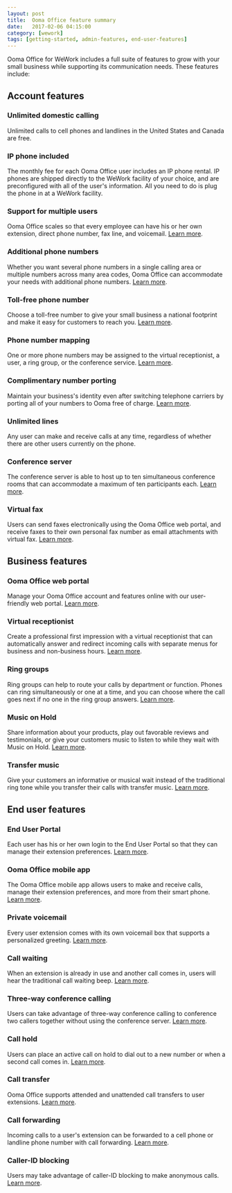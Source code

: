 ```yaml
---
layout: post
title:  Ooma Office feature summary
date:   2017-02-06 04:15:00
category: [wework]
tags: [getting-started, admin-features, end-user-features]
---
```


Ooma Office for WeWork includes a full suite of features to grow with your small business while supporting its communication needs. These features include: 

## Account features

### Unlimited domestic calling

Unlimited calls to cell phones and landlines in the United States and Canada are free.

### IP phone included

The monthly fee for each Ooma Office user includes an IP phone rental. IP phones are shipped directly to the WeWork facility of your choice, and are preconfigured with all of the user's information. All you need to do is plug the phone in at a WeWork facility.

### Support for multiple users

Ooma Office scales so that every employee can have his or her own extension, direct phone number, fax line, and voicemail. [Learn more](/us/en/setting-up-extensions).

### Additional phone numbers

Whether you want several phone numbers in a single calling area or multiple numbers across many area codes, Ooma Office can accommodate your needs with additional phone numbers. [Learn more](/us/en/adding-additional-phone-numbers).

### Toll-free phone number

Choose a toll-free number to give your small business a national footprint and make it easy for customers to reach you. [Learn more](/us/en/adding-a-toll-free-number).

### Phone number mapping

One or more phone numbers may be assigned to the virtual receptionist, a user, a ring group, or the conference service. [Learn more](/us/en/mapping-phone-numbers).

### Complimentary number porting

Maintain your business's identity even after switching telephone carriers by porting all of your numbers to Ooma free of charge. [Learn more](/us/en/porting-in-your-phone-numbers).

### Unlimited lines

Any user can make and receive calls at any time, regardless of whether there are other users currently on the phone. 

### Conference server

The conference server is able to host up to ten simultaneous conference rooms that can accommodate a maximum of ten participants each. [Learn more](/us/en/conference-server).

### Virtual fax

Users can send faxes electronically using the Ooma Office web portal, and receive faxes to their own personal fax number as email attachments with virtual fax. [Learn more](/us/en/virtual-fax). 

## Business features

### Ooma Office web portal

Manage your Ooma Office account and features online with our user-friendly web portal. [Learn more](/us/en/ooma-office-web-portal-admin-guide).

### Virtual receptionist

Create a professional first impression with a virtual receptionist that can automatically answer and redirect incoming calls with separate menus for business and non-business hours. [Learn more](/us/en/virtual-receptionist).

### Ring groups

Ring groups can help to route your calls by department or function. Phones can ring simultaneously or one at a time, and you can choose where the call goes next if no one in the ring group answers. [Learn more](/us/en/ring-groups).

### Music on Hold

Share information about your products, play out favorable reviews and testimonials, or give your customers music to listen to while they wait with Music on Hold. [Learn more](/us/en/music-on-hold).

### Transfer music

Give your customers an informative or musical wait instead of the traditional ring tone while you transfer their calls with transfer music. [Learn more](/us/en/transfer-music).

## End user features

### End User Portal

Each user has his or her own login to the End User Portal so that they can manage their extension preferences. [Learn more](/us/en/ooma-end-user-portal).

### Ooma Office mobile app

The Ooma Office mobile app allows users to make and receive calls, manage their extension preferences, and more from their smart phone. [Learn more](/us/en/ooma-office-mobile-app).

### Private voicemail

Every user extension comes with its own voicemail box that supports a personalized greeting. [Learn more](/us/en/voicemail).

### Call waiting

When an extension is already in use and another call comes in, users will hear the traditional call waiting beep. [Learn more](/us/en/call-waiting).

### Three-way conference calling

Users can take advantage of three-way conference calling to conference two callers together without using the conference server. [Learn more](/us/en/three-way-call-conferencing).

### Call hold

Users can place an active call on hold to dial out to a new number or when a second call comes in. [Learn more](/us/en/placing-calls-on-hold).

### Call transfer

Ooma Office supports attended and unattended call transfers to user extensions. [Learn more](/us/en/transferring-calls).

### Call forwarding

Incoming calls to a user's extension can be forwarded to a cell phone or landline phone number with call forwarding. [Learn more](/us/en/call-forwarding).

### Caller-ID blocking

Users may take advantage of caller-ID blocking to make anonymous calls. [Learn more](/us/en/caller-id-blocking).